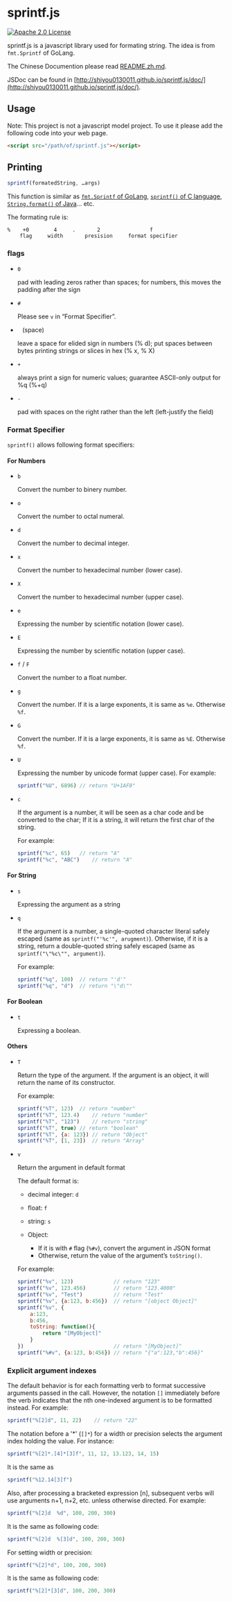 # sprintf.js 
[![Apache 2.0 License](https://img.shields.io/badge/License-Apache%202.0-%23CB2533.svg)](http://www.apache.org/licenses/LICENSE-2.0)

sprintf.js is a javascript library used for formating string.
The idea is from `fmt.Sprintf` of GoLang.

The Chinese Documention please read [README.zh.md](README.zh.md).

JSDoc can be found in [http://shiyou0130011.github.io/sprintf.js/doc/](http://shiyou0130011.github.io/sprintf.js/doc/).

## Usage

Note: This project is not a javascript model project. To use it please add the following code into your web page.

``` HTML
<script src="/path/of/sprintf.js"></script>
```

## Printing

``` javascript
sprintf(formatedString, …args)
```

This function is similar as [`fmt.Sprintf` of GoLang](https://golang.org/pkg/fmt/#Sprintf), [`sprintf()` of C language](https://www-s.acm.illinois.edu/webmonkeys/book/c_guide/2.12.html#printf), [`String.format()` of Java](https://docs.oracle.com/javase/8/docs/api/java/util/Formatter.html)... etc.


The formating rule is: 

	%    +0        4     .       2                f
	    flag     width       presision     format specifier


### flags

 - 	`0`
	
	pad with leading zeros rather than spaces;
	for numbers, this moves the padding after the sign
	
 - 	`#`
	
	Please see `v` in “Format Specifier”.
	
	
 - 	` ` (space)
	
	leave a space for elided sign in numbers (% d);
	put spaces between bytes printing strings or slices in hex (% x, % X)
	
	
 - 	`+`
	
	always print a sign for numeric values;
	guarantee ASCII-only output for %q (%+q)
	
 - 	`-`
	
	pad with spaces on the right rather than the left (left-justify the field)
	

### Format Specifier

`sprintf()` allows following format specifiers: 

#### For Numbers	

 - 	`b`

	Convert the number to binery number.

 - 	`o`

	Convert the number to octal numeral.

 - 	`d`

	Convert the number to decimal integer.

 - 	`x`

	Convert the number to hexadecimal number (lower case).

 - 	`X`

	Convert the number to hexadecimal number (upper case).

 - 	`e`

	Expressing the number by scientific notation (lower case).

 - 	`E`

	Expressing the number by scientific notation (upper case).

 - 	`f` / `F`

	Convert the number to a float number.


 - 	`g`

	Convert the number. If it is a large exponents, it is same as `%e`. Otherwise `%f`.

 - 	`G`

	Convert the number. If it is a large exponents, it is same as `%E`. Otherwise `%f`.

 - 	`U`

	Expressing the number by unicode format (upper case).
	For example: 
	
	``` javascript
	sprintf("%U", 6896)	// return "U+1AF0"
	```

 - 	`c`

	If the argument is a number, it will be seen as a char code and be converted to the char;
	If it is a string, it will return the first char of the string.
	
	For example: 
	
	``` javascript
	sprintf("%c", 65)	// return "A"
	sprintf("%c", "ABC")	// return "A"
	```

#### For String

- 	`s`

	Expressing the argument as a string

- 	`q`

	If the argument is a number, a single-quoted character literal safely escaped (same as `sprintf("'%c'", arugment)`).
	Otherwise, if it is a string, return a double-quoted string safely escaped (same as `sprintf("\"%c\"", argument)`).
	
	For example: 
	
	``` javascript
	sprintf("%q", 100)	// return "'d'"
	sprintf("%q", "d")	// return "\"d\""
	```
	
#### For Boolean

- 	`t`

	Expressing a boolean.

#### Others

 - 	`T`

	Return the type of the argument. If the argument is an object, it will return the name of its constructor.
	
	For example: 
	
	``` javascript
	sprintf("%T", 123)	// return "number"
	sprintf("%T", 123.4)	// return "number"
	sprintf("%T", "123")	// return "string"
	sprintf("%T", true)	// return "boolean"
	sprintf("%T", {a: 123})	// return "Object"
	sprintf("%T", [1, 23])	// return "Array"		
	```

 - 	`v`

	Return the argument in default format

	The default format is:

	 - 	decimal integer: `d`
	 - 	float: `f`
	 - 	string: `s`
	 - 	Object: 
	 
	 	- If it is with `#` flag (`%#v`), convert the argument in JSON format
		- Otherwise, return the value of the argument’s `toString()`.

	For example: 

	``` javascript
	sprintf("%v", 123)             // return "123"
	sprintf("%v", 123.456)         // return "123.4000"
	sprintf("%v", "Test")          // return "Test"
	sprintf("%v", {a:123, b:456})  // return "[object Object]"
	sprintf("%v", {
		a:123, 
		b:456,
		toString: function(){
			return "[MyObject]"
		}
	})                             // return "[MyObject]"
	sprintf("%#v", {a:123, b:456}) // return "{"a":123,"b":456}"
	```
		 

### Explicit argument indexes

The default behavior is for each formatting verb to format successive arguments passed in the call. However, the notation `[]` immediately before the verb indicates that the nth one-indexed argument is to be formatted instead. For example: 

``` javascript
sprintf("%[2]d", 11, 22)	// return "22"
```

The notation before a '*' (`[]*`) for a width or precision selects the argument index holding the value.
For instance: 

``` javascript
sprintf("%[2]*.[4]*[3]f", 11, 12, 13.123, 14, 15)
```

It is the same as

``` javascript
sprintf("%12.14[3]f")
```

Also, after processing a bracketed expression [n], subsequent verbs will use arguments n+1, n+2, etc. unless otherwise directed.
For example: 

``` javascript
sprintf("%[2]d	%d", 100, 200, 300)
```

It is the same as following code: 

``` javascript
sprintf("%[2]d	%[3]d", 100, 200, 300)
```
	
For setting width or precision: 

``` javascript
sprintf("%[2]*d", 100, 200, 300)
```

It is the same as following code: 

``` javascript	
sprintf("%[2]*[3]d", 100, 200, 300)
```

